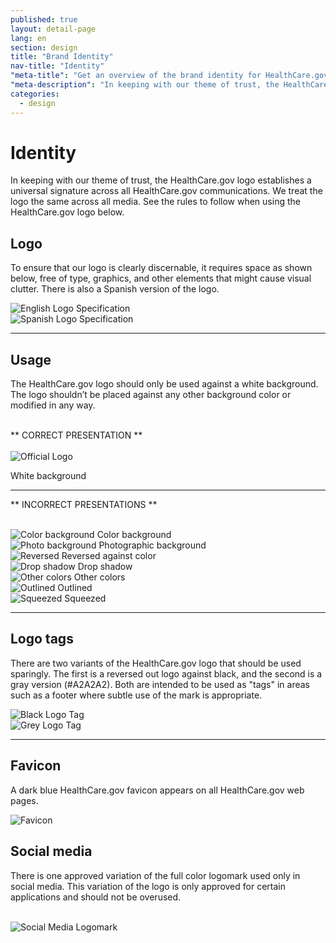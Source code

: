 ```yaml
---
published: true
layout: detail-page
lang: en
section: design
title: "Brand Identity"
nav-title: "Identity"
"meta-title": "Get an overview of the brand identity for HealthCare.gov"
"meta-description": "In keeping with our theme of trust, the HealthCare.gov logo, establishes a universal signature across all HealthCare.gov communications. We treat the logo the same across all media."
categories:
  - design
---
```


# Identity

<div class="intro">
In keeping with our theme of trust, the HealthCare.gov logo establishes a universal signature across all HealthCare.gov communications. We treat the logo the same across all media. See the rules to follow when using the HealthCare.gov logo below.
</div>

<div class="hr"></div>

## Logo

To ensure that our logo is clearly discernable, it requires space as shown below, free of type, graphics, and other elements that might cause visual clutter. There is also a Spanish version of the logo.

<div class="row">
	<div class="col-sm-5">
		<img class="full" src="{{site.baseurl}}/images/design/identity/1_LogoSpec.png" alt="English Logo Specification"/>
	</div>
	<div class="col-sm-6">
		<img class="full" src="{{site.baseurl}}/images/design/identity/2_SpanishLogoSpec.png" alt="Spanish Logo Specification"/>
	</div>
</div>

<hr>

## Usage

The HealthCare.gov logo should only be used against a white background. The logo shouldn’t be placed against any other background color or modified in any way.

<br />
** CORRECT PRESENTATION **
<br />
<br />

<div class="row">
	<div class="col-sm-6">
		<img class="full" src="{{site.baseurl}}/images/design/identity/3_OfficialLogo.png" alt="Official Logo"/>
	</div>
</div>

<span aria-label="Correct" class="glyphicon glyphicon-ok green"></span> White background

<hr>

** INCORRECT PRESENTATIONS **
<br />
<br />

<div class="row logos">
	<div class="col-sm-4">
		<img class="full" src="{{site.baseurl}}/images/design/identity/4_ColorBackground.png" alt="Color background"/>
		<span aria-label="Incorrect" class="glyphicon glyphicon-remove red"></span> Color background
	</div>
	<div class="col-sm-4">
		<img class="full" src="{{site.baseurl}}/images/design/identity/5_PhotoBackground.png" alt="Photo background"/>
		<span aria-label="Incorrect" class="glyphicon glyphicon-remove red"></span> Photographic background
	</div>
	<div class="col-sm-4">
		<img class="full" src="{{site.baseurl}}/images/design/identity/6_Reversed.png" alt="Reversed"/>
		<span aria-label="Incorrect" class="glyphicon glyphicon-remove red"></span> Reversed against color
	</div>
	<div class="col-sm-4">
		<img class="full" src="{{site.baseurl}}/images/design/identity/7_Dropshadow.png" alt="Drop shadow"/>
		<span aria-label="Incorrect" class="glyphicon glyphicon-remove red"></span> Drop shadow
	</div>
	<div class="col-sm-4">
		<img class="full" src="{{site.baseurl}}/images/design/identity/8_DifferentColors.png" alt="Other colors" />
		<span aria-label="Incorrect" class="glyphicon glyphicon-remove red"></span> Other colors
	</div>
	<div class="col-sm-4">
		<img class="full" src="{{site.baseurl}}/images/design/identity/9_Outlined.png" alt="Outlined" />
		<span aria-label="Incorrect" class="glyphicon glyphicon-remove red"></span> Outlined
	</div>
	<div class="col-sm-4">
		<img class="full" src="{{site.baseurl}}/images/design/identity/10_Squeezed.png" alt="Squeezed" />
		<span aria-label="Incorrect" class="glyphicon glyphicon-remove red"></span> Squeezed
	</div>
</div>

<hr>

## Logo tags

There are two variants of the HealthCare.gov logo that should be used sparingly. The first is a reversed out logo against black, and the second is a gray version (#A2A2A2). Both are intended to be used as "tags" in areas such as a footer where subtle use of the mark is appropriate.

<div class="row">
	<div class="col-sm-4">
		<img class="full" src="{{site.baseurl}}/images/design/identity/BlackLogoTag.png" alt="Black Logo Tag"/>
	</div>
	<div class="col-sm-4">
		<img class="full" src="{{site.baseurl}}/images/design/identity/GreyLogoTag.png" alt="Grey Logo Tag"/>
	</div>
</div>

<hr>

## Favicon

A dark blue HealthCare.gov favicon appears on all HealthCare.gov web pages.

<div class="row">
	<div class="col-sm-9">
		<img class="full" src="{{site.baseurl}}/images/design/identity/11_Favicon.png" alt="Favicon"/>
	</div>
</div>

## Social media

There is one approved variation of the full color logomark used only in social media. This variation of the logo is only approved for certain applications and should not be overused.

<br />
<img src="{{site.baseurl}}/images/design/identity/12_SocialMedia.png" alt="Social Media Logomark"/>
